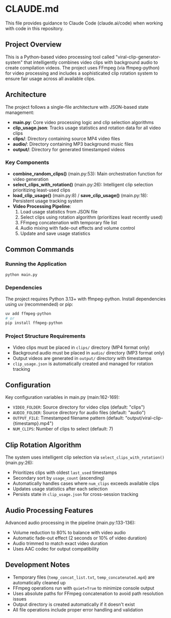 # CLAUDE.md

This file provides guidance to Claude Code (claude.ai/code) when working with code in this repository.

## Project Overview

This is a Python-based video processing tool called "viral-clip-generator-system" that intelligently combines video clips with background audio to create compilation videos. The project uses FFmpeg (via ffmpeg-python) for video processing and includes a sophisticated clip rotation system to ensure fair usage across all available clips.

## Architecture

The project follows a single-file architecture with JSON-based state management:

- **main.py**: Core video processing logic and clip selection algorithms
- **clip_usage.json**: Tracks usage statistics and rotation data for all video clips
- **clips/**: Directory containing source MP4 video files 
- **audio/**: Directory containing MP3 background music files
- **output/**: Directory for generated timestamped videos

### Key Components

- **combine_random_clips()** (main.py:53): Main orchestration function for video generation
- **select_clips_with_rotation()** (main.py:26): Intelligent clip selection prioritizing least-used clips
- **load_clip_usage()** (main.py:8) / **save_clip_usage()** (main.py:18): Persistent usage tracking system
- **Video Processing Pipeline**:
  1. Load usage statistics from JSON file
  2. Select clips using rotation algorithm (prioritizes least recently used)
  3. FFmpeg concatenation with temporary file list
  4. Audio mixing with fade-out effects and volume control
  5. Update and save usage statistics

## Common Commands

### Running the Application
```bash
python main.py
```

### Dependencies
The project requires Python 3.13+ with ffmpeg-python. Install dependencies using uv (recommended) or pip:
```bash
uv add ffmpeg-python
# or
pip install ffmpeg-python
```

### Project Structure Requirements
- Video clips must be placed in `clips/` directory (MP4 format only)
- Background audio must be placed in `audio/` directory (MP3 format only)  
- Output videos are generated in `output/` directory with timestamps
- `clip_usage.json` is automatically created and managed for rotation tracking

## Configuration

Key configuration variables in main.py (main:162-169):
- `VIDEO_FOLDER`: Source directory for video clips (default: "clips")
- `AUDIO_FOLDER`: Source directory for audio files (default: "audio") 
- `OUTPUT_FILE`: Timestamped filename pattern (default: "output/viral-clip-{timestamp}.mp4")
- `NUM_CLIPS`: Number of clips to select (default: 7)

## Clip Rotation Algorithm

The system uses intelligent clip selection via `select_clips_with_rotation()` (main.py:26):
- Prioritizes clips with oldest `last_used` timestamps
- Secondary sort by `usage_count` (ascending)
- Automatically handles cases where `num_clips` exceeds available clips
- Updates usage statistics after each selection
- Persists state in `clip_usage.json` for cross-session tracking

## Audio Processing Features

Advanced audio processing in the pipeline (main.py:133-136):
- Volume reduction to 80% to balance with video audio
- Automatic fade-out effect (2 seconds or 10% of video duration)
- Audio trimmed to match exact video duration
- Uses AAC codec for output compatibility

## Development Notes

- Temporary files (`temp_concat_list.txt`, `temp_concatenated.mp4`) are automatically cleaned up
- FFmpeg operations run with `quiet=True` to minimize console output
- Uses absolute paths for FFmpeg concatenation to avoid path resolution issues
- Output directory is created automatically if it doesn't exist
- All file operations include proper error handling and validation